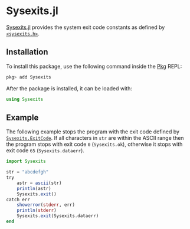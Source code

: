 # Sysexits.jl

[Sysexits.jl](https://github.com/sorairolake/Sysexits.jl) provides the system
exit code constants as defined by
[`<sysexits.h>`](https://man.openbsd.org/sysexits).

## Installation

To install this package, use the following command inside the
[Pkg](https://pkgdocs.julialang.org/) REPL:

```julia
pkg> add Sysexits
```

After the package is installed, it can be loaded with:

```julia
using Sysexits
```

## Example

The following example stops the program with the exit code defined by
[`Sysexits.ExitCode`](@ref). If all characters in `str` are within the ASCII
range then the program stops with exit code `0` (`Sysexits.ok`), otherwise it
stops with exit code `65` (`Sysexits.dataerr`).

```julia
import Sysexits

str = "abcdefgh"
try
    astr = ascii(str)
    println(astr)
    Sysexits.exit()
catch err
    showerror(stderr, err)
    println(stderr)
    Sysexits.exit(Sysexits.dataerr)
end
```
